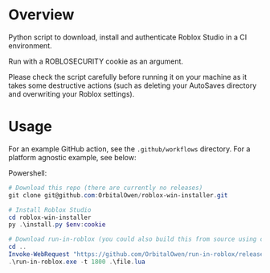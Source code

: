 # Overview

Python script to download, install and authenticate Roblox Studio in a CI environment.

Run with a ROBLOSECURITY cookie as an argument.

Please check the script carefully before running it on your machine as it takes some destructive actions (such as deleting your AutoSaves directory and overwriting your Roblox settings).

# Usage

For an example GitHub action, see the `.github/workflows` directory. For a platform agnostic example, see below:

Powershell:

```powershell
# Download this repo (there are currently no releases)
git clone git@github.com:OrbitalOwen/roblox-win-installer.git

# Install Roblox Studio
cd roblox-win-installer
py .\install.py $env:cookie

# Download run-in-roblox (you could also build this from source using cargo install run-in-roblox)
cd ..
Invoke-WebRequest "https://github.com/OrbitalOwen/run-in-roblox/releases/download/0.2.0/run-in-roblox.exe" -OutFile run-in-roblox.exe
.\run-in-roblox.exe -t 1800 .\file.lua
```
